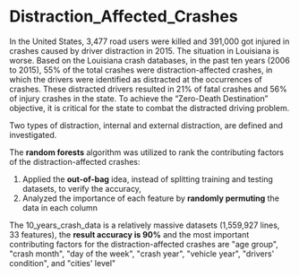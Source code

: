 # Distraction_Affected_Crashes
In the United States, 3,477 road users were killed and 391,000 got injured in crashes caused by driver distraction in 2015. The situation in Louisiana is worse. Based on the Louisiana crash databases, in the past ten years (2006 to 2015), 55% of the total crashes were distraction-affected crashes, in which the drivers were identified as distracted at the occurrences of crashes. These distracted drivers resulted in 21% of fatal crashes and 56% of injury crashes in the state. To achieve the “Zero-Death Destination” objective, it is critical for the state to combat the distracted driving problem.  
  
Two types of distraction, internal and external distraction, are defined and investigated.  

The **random forests** algorithm was utilized to rank the contributing factors of the distraction-affected crashes: 
 
1. Applied the **out-of-bag** idea, instead of splitting training and testing datasets, to verify the accuracy,  
2. Analyzed the importance of each feature by **randomly permuting** the data in each column  

The 10_years_crash_data is a relatively massive datasets (1,559,927 lines, 33 features), the **result accuracy is 90%** and the most important contributing factors for the distraction-affected crashes are "age group", "crash month", "day of the week", "crash year", "vehicle year", "drivers' condition", and "cities' level"   


